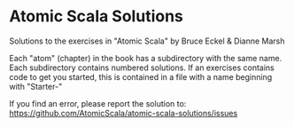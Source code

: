 Atomic Scala Solutions
======================

Solutions to the exercises in "Atomic Scala" by Bruce Eckel &amp; Dianne Marsh

Each "atom" (chapter) in the book has a subdirectory with the same name. 
Each subdirectory contains numbered solutions.
If an exercises contains code to get you started, this is contained in a file with a name beginning with
"Starter-"

If you find an error, please report the solution to:
https://github.com/AtomicScala/atomic-scala-solutions/issues
